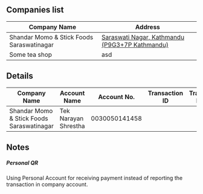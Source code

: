 
## Companies list

|Company Name|Address|
|---|---|
|Shandar Momo & Stick Foods Saraswatinagar|[Saraswati Nagar, Kathmandu (P9G3+7P Kathmandu)](https://maps.app.goo.gl/biwBZQDzkkh6sVX46?g_st=ic)|
|Some tea shop | asd |


## Details

|Company Name|Account Name| Account No.| Transaction ID| Transaction Picture|
|---|---|---|---|---|
|Shandar Momo & Stick Foods Saraswatinagar| Tek Narayan Shrestha | 0030050141458| ||



## Notes

##### Personal QR
Using Personal Account for receiving payment instead of reporting the transaction in company account.
